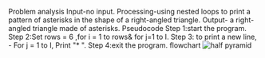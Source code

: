 Problem analysis
Input-no input.
Processing-using nested loops to print a pattern of asterisks in the shape of a right-angled triangle. 
Output- a right-angled triangle made of asterisks.
Pseudocode
Step 1:start the program.
Step 2:Set rows = 6 ,for i = 1 to rows& for j=1 to I.
Step 3: to print a new line,
           - For j = 1 to I, Print "* ".
Step 4:exit the program.
flowchart
![half pyramid](https://github.com/YohannesGezahegn/Binary-Bombers/assets/149233041/54d7b7d1-14d1-4570-aa2a-350d99fed573)
